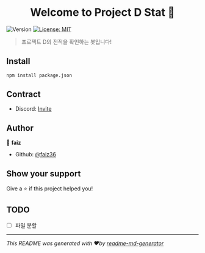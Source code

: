 <h1 align="center">Welcome to Project D Stat 👋</h1>
<p>
  <img alt="Version" src="https://img.shields.io/badge/version-0.0.1-blue.svg?cacheSeconds=2592000" />
  <a href="#" target="_blank">
    <img alt="License: MIT" src="https://img.shields.io/badge/License-MIT-yellow.svg" />
  </a>
</p>

> 프로젝트 D의 전적을 확인하는 봇입니다!

## Install

```sh
npm install package.json
```

## Contract

* Discord: [Invite](https://discord.gg/zKMaHyhqXd)

## Author

👤 **faiz**

* Github: [@faiz36](https://github.com/faiz36)

## Show your support

Give a ⭐️ if this project helped you!

## TODO

- [ ] 파일 분할

***
_This README was generated with ❤️by [readme-md-generator](https://github.com/kefranabg/readme-md-generator)_